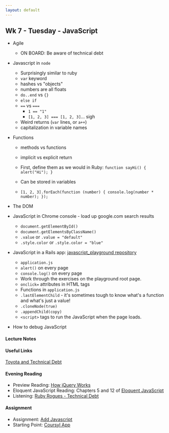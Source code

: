 ```yaml
---
layout: default
---
```


## Wk 7 - Tuesday - JavaScript

<!-- **Challenge:** [Partials](https://github.com/masonfmatthews/rails_assignments/blob/master/challenges/rails_partials.md) -->

* Agile
  * ON BOARD: Be aware of technical debt
* Javascript in `node`
  * Surprisingly similar to ruby
  * `var` keyword
  * hashes vs "objects"
  * numbers are all floats
  * `do..end` vs `{}`
  * `else if`
  * `==` vs `===`
    * `1 == "1"`
    * `[1, 2, 3] === [1, 2, 3]`... sigh
  * Weird returns (`var` lines, or `a++`)
  * capitalization in variable names
* Functions
  * methods vs functions
  * implicit vs explicit return
  * First, define them as we would in Ruby: `function sayHi() { alert("Hi"); }`
  * Can be stored in variables
  * `[1, 2, 3].forEach(function (number) { console.log(number * number); });`

    <!-- function greet(greeting) {
      return function() {
        return greeting + " world!";
      };
    }
    var hello = greet("Hello");
    var goodbye = greet("Goodbye");
    hello(); // Hello world!
    goodbye(); // Goodbye world! -->

* The DOM
* JavaScript in Chrome console - load up google.com search results
  * `document.getElementById()`
  * `document.getElementsByClassName()`
  * `.value` or `.value = "default"`
  * `.style.color` or `.style.color = "blue"`
* JavaScript in a Rails app: [javascript_playground repository](https://github.com/tiyd-rails-2016-01/javascript_playground_starting_point)
  * `application.js`
  * `alert()` on every page
  * `console.log()` on every page
  * Work through the exercises on the playground root page.
  * `onclick=` attributes in HTML tags
  * Functions in `application.js`
  * `.lastElementChild` - it's sometimes tough to know what's a function and what's just a value!
  * `.cloneNode(true)`
  * `.appendChild(copy)`
  * `<script>` tags to run the JavaScript when the page loads.
* How to debug JavaScript

#### Lecture Notes

<!--
* [Class Video]()
* [Mini-lecture Video]()
* [Example playground code](https://github.com/tiyd-rails-2016-01/javascript_playground)
-->

#### Useful Links

[Toyota and Technical Debt](http://www.safetyresearch.net/blog/articles/toyota-unintended-acceleration-and-big-bowl-%E2%80%9Cspaghetti%E2%80%9D-code)

#### Evening Reading

* Preview Reading: [How jQuery Works](http://learn.jquery.com/about-jquery/how-jquery-works/)
* Eloquent JavaScript Reading: Chapters 5 and 12 of [Eloquent JavaScript](http://eloquentjavascript.net/)
* Listening: [Ruby Rogues - Technical Debt](https://devchat.tv/ruby-rogues/technical-debt)

#### Assignment

* Assignment: [Add Javascript](https://github.com/tiyd-rails-2016-01/add_javascript)
* Starting Point: [Coursyl App](https://github.com/tiyd-rails-2016-01/coursyl)
<!-- * Feedback: [Add Javascript Feedback](feedback) -->
